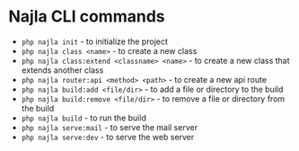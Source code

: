 # Najla CLI commands
- `php najla init` - to initialize the project
- `php najla class <name>` - to create a new class
- `php najla class:extend <classname> <name>` - to create a new class that extends another class
- `php najla router:api <method> <path>` - to create a new api route
- `php najla build:add <file/dir>` - to add a file or directory to the build
- `php najla build:remove <file/dir>` - to remove a file or directory from the build
- `php najla build` - to run the build
- `php najla serve:mail` - to serve the mail server
- `php najla serve:dev` - to serve the web server